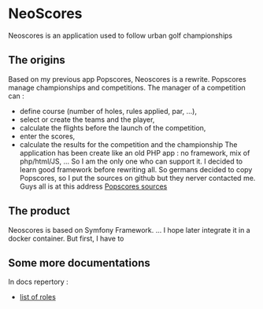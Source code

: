 # NeoScores
Neoscores is an application used to follow urban golf championships
## The origins
Based on my previous app Popscores, Neoscores is a rewrite. 
Popscores manage championships and competitions.
The manager of a competition can : 
- define course (number of holes, rules applied, par, ...),
- select or create the teams and the player,
- calculate the flights before the launch of the competition,
- enter the scores,
- calculate the results for the competition and the championship
The application has been create like an old PHP app : no framework, mix of php/html/JS, ...
So I am the only one who can support it. 
I decided to learn good framework before rewriting all.
So germans decided to copy Popscores, so I put the sources on github but they nerver contacted me. 
Guys all is at this address [Popscores sources](https://github.com/Pierre-lsg/popscores.fr)
## The product
Neoscores is based on Symfony Framework. 
...
I hope later integrate it in a docker container. 
But first, I have to
## Some more documentations
In docs repertory :
- [list of roles]()